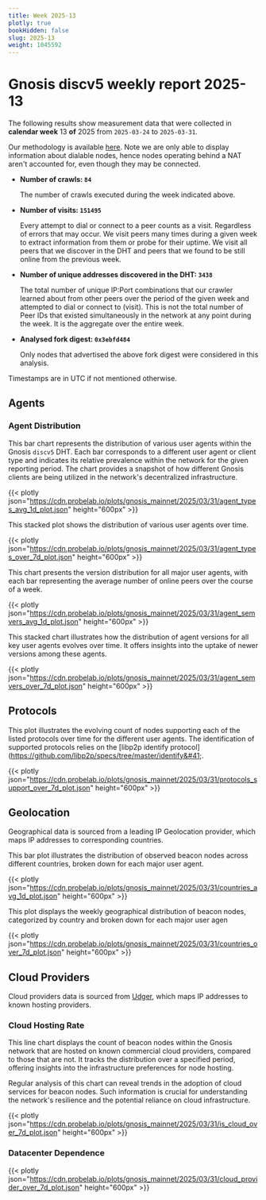 ```yaml
---
title: Week 2025-13
plotly: true
bookHidden: false
slug: 2025-13
weight: 1045592
---
```


# Gnosis discv5 weekly report 2025-13

The following results show measurement data that were collected in **calendar week** 13 **of** 2025 from `2025-03-24` to `2025-03-31`.

Our methodology is available [here](../methodology). Note we are only able to display information about dialable nodes, hence nodes operating behind a NAT aren't accounted for, even though they may be connected.

- **Number of crawls: `84`**
  
  The number of crawls executed during the week indicated above.

- **Number of visits: `151495`**

  Every attempt to dial or connect to a peer counts as a visit. Regardless of errors that may occur. We visit peers many times during a given week to extract information from them or probe for their uptime. We visit all peers that we discover in the DHT and peers that we found to be still online from the previous week.

- **Number of unique addresses discovered in the DHT: `3438`**

  The total number of unique IP:Port combinations that our crawler learned about from other peers over the period of the given week and attempted to dial or connect to (visit). This is not the total number of Peer IDs that existed simultaneously in the network at any point during the week. It is the aggregate over the entire week.

- **Analysed fork digest: `0x3ebfd484`**
  
  Only nodes that advertised the above fork digest were considered in this analysis.

Timestamps are in UTC if not mentioned otherwise.

## Agents

### Agent Distribution

This bar chart represents the distribution of various user agents within the Gnosis `discv5` DHT. Each bar corresponds to a different user agent or client type and indicates its relative prevalence within the network for the given reporting period. The chart provides a snapshot of how different Gnosis clients are being utilized in the network's decentralized infrastructure.

{{< plotly json="https://cdn.probelab.io/plots/gnosis_mainnet/2025/03/31/agent_types_avg_1d_plot.json" height="600px" >}}

This stacked plot shows the distribution of various user agents over time.

{{< plotly json="https://cdn.probelab.io/plots/gnosis_mainnet/2025/03/31/agent_types_over_7d_plot.json" height="600px" >}}

This chart presents the version distribution for all major user agents, with each bar representing the average number of online peers over the course of a week.

{{< plotly json="https://cdn.probelab.io/plots/gnosis_mainnet/2025/03/31/agent_semvers_avg_1d_plot.json" height="600px" >}}

This stacked chart illustrates how the distribution of agent versions for all key user agents evolves over time. It offers insights into the uptake of newer versions among these agents.

{{< plotly json="https://cdn.probelab.io/plots/gnosis_mainnet/2025/03/31/agent_semvers_over_7d_plot.json" height="600px" >}}

## Protocols

This plot illustrates the evolving count of nodes supporting each of the listed protocols over time for the different user agents. The identification of supported protocols relies on the [libp2p identify protocol]&#40;https://github.com/libp2p/specs/tree/master/identify&#41;.

{{< plotly json="https://cdn.probelab.io/plots/gnosis_mainnet/2025/03/31/protocols_support_over_7d_plot.json" height="600px" >}}

[//]: # ()
[//]: # (## Quic support)

[//]: # ()
[//]: # (This stacked chart illustrates `quic` support for Gnosis beacon nodes over time, broken down by user agent.)

[//]: # ()
[//]: # ({{< plotly json="https://cdn.probelab.io/plots/gnosis_mainnet/2025/03/31/quic_support_plot.json" height="600px" >}})


## Geolocation

Geographical data is sourced from a leading IP Geolocation provider, which maps IP addresses to corresponding countries.


This bar plot illustrates the distribution of observed beacon nodes across different countries, broken down for each major user agent.

{{< plotly json="https://cdn.probelab.io/plots/gnosis_mainnet/2025/03/31/countries_avg_1d_plot.json" height="600px" >}}


This plot displays the weekly geographical distribution of beacon nodes, categorized by country and broken down for each major user agen

{{< plotly json="https://cdn.probelab.io/plots/gnosis_mainnet/2025/03/31/countries_over_7d_plot.json" height="600px" >}}


## Cloud Providers

Cloud providers data is sourced from [Udger](https://udger.com/resources/datacenter-list), which maps IP addresses to known hosting providers.

### Cloud Hosting Rate

This line chart displays the count of beacon nodes within the Gnosis network that are hosted on known commercial cloud providers, compared to those that are not. It tracks the distribution over a specified period, offering insights into the infrastructure preferences for node hosting.

Regular analysis of this chart can reveal trends in the adoption of cloud services for beacon nodes. Such information is crucial for understanding the network's resilience and the potential reliance on cloud infrastructure.

{{< plotly json="https://cdn.probelab.io/plots/gnosis_mainnet/2025/03/31/is_cloud_over_7d_plot.json" height="600px" >}}

### Datacenter Dependence

{{< plotly json="https://cdn.probelab.io/plots/gnosis_mainnet/2025/03/31/cloud_provider_over_7d_plot.json" height="600px" >}}